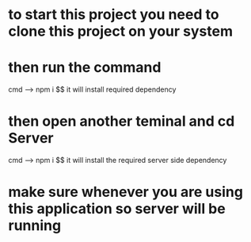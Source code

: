 # to start this project you need to clone this project on your system
# then run the command 
cmd --> npm i 
$$ it will install required dependency
# then open another teminal and cd Server  
cmd --> npm i 
$$ it will install the required server side dependency 
# make sure whenever you are using this application so server will be running 


